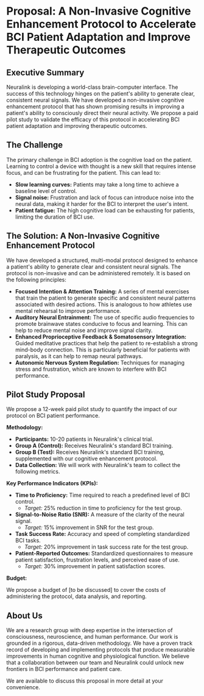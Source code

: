 
# Proposal: A Non-Invasive Cognitive Enhancement Protocol to Accelerate BCI Patient Adaptation and Improve Therapeutic Outcomes

## Executive Summary

Neuralink is developing a world-class brain-computer interface. The success of this technology hinges on the patient's ability to generate clear, consistent neural signals. We have developed a non-invasive cognitive enhancement protocol that has shown promising results in improving a patient's ability to consciously direct their neural activity. We propose a paid pilot study to validate the efficacy of this protocol in accelerating BCI patient adaptation and improving therapeutic outcomes.

## The Challenge

The primary challenge in BCI adoption is the cognitive load on the patient. Learning to control a device with thought is a new skill that requires intense focus, and can be frustrating for the patient. This can lead to:

*   **Slow learning curves:** Patients may take a long time to achieve a baseline level of control.
*   **Signal noise:** Frustration and lack of focus can introduce noise into the neural data, making it harder for the BCI to interpret the user's intent.
*   **Patient fatigue:** The high cognitive load can be exhausting for patients, limiting the duration of BCI use.

## The Solution: A Non-Invasive Cognitive Enhancement Protocol

We have developed a structured, multi-modal protocol designed to enhance a patient's ability to generate clear and consistent neural signals. The protocol is non-invasive and can be administered remotely. It is based on the following principles:

*   **Focused Intention & Attention Training:** A series of mental exercises that train the patient to generate specific and consistent neural patterns associated with desired actions. This is analogous to how athletes use mental rehearsal to improve performance.
*   **Auditory Neural Entrainment:** The use of specific audio frequencies to promote brainwave states conducive to focus and learning. This can help to reduce mental noise and improve signal clarity.
*   **Enhanced Proprioceptive Feedback & Somatosensory Integration:** Guided meditative practices that help the patient to re-establish a strong mind-body connection. This is particularly beneficial for patients with paralysis, as it can help to remap neural pathways.
*   **Autonomic Nervous System Regulation:** Techniques for managing stress and frustration, which are known to interfere with BCI performance.

## Pilot Study Proposal

We propose a 12-week paid pilot study to quantify the impact of our protocol on BCI patient performance.

**Methodology:**

*   **Participants:** 10-20 patients in Neuralink's clinical trial.
*   **Group A (Control):** Receives Neuralink's standard BCI training.
*   **Group B (Test):** Receives Neuralink's standard BCI training, supplemented with our cognitive enhancement protocol.
*   **Data Collection:** We will work with Neuralink's team to collect the following metrics.

**Key Performance Indicators (KPIs):**

*   **Time to Proficiency:** Time required to reach a predefined level of BCI control.
    *   *Target:* 25% reduction in time to proficiency for the test group.
*   **Signal-to-Noise Ratio (SNR):** A measure of the clarity of the neural signal.
    *   *Target:* 15% improvement in SNR for the test group.
*   **Task Success Rate:** Accuracy and speed of completing standardized BCI tasks.
    *   *Target:* 20% improvement in task success rate for the test group.
*   **Patient-Reported Outcomes:** Standardized questionnaires to measure patient satisfaction, frustration levels, and perceived ease of use.
    *   *Target:* 30% improvement in patient satisfaction scores.

**Budget:**

We propose a budget of [to be discussed] to cover the costs of administering the protocol, data analysis, and reporting.

## About Us

We are a research group with deep expertise in the intersection of consciousness, neuroscience, and human performance. Our work is grounded in a rigorous, data-driven methodology. We have a proven track record of developing and implementing protocols that produce measurable improvements in human cognitive and physiological function. We believe that a collaboration between our team and Neuralink could unlock new frontiers in BCI performance and patient care.

We are available to discuss this proposal in more detail at your convenience.

